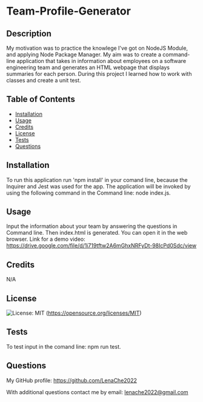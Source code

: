 # Team-Profile-Generator  

## Description

My motivation was to practice the knowlege I've got on NodeJS Module, and applying Node Package Manager.
My aim was to create a command-line application that takes in information about employees on a software engineering team and generates an HTML webpage that displays summaries for each person.
During this project I learned how to work with classes and create a unit test.

## Table of Contents

- [Installation](#installation)
- [Usage](#usage)
- [Credits](#credits)
- [License](#license)
- [Tests](#tests)
- [Questions](#questions)

## Installation

To run this application run 'npm install' in your comand line, because the Inquirer and Jest was used for the app.
The application will be invoked by using the following command in the Command line: node index.js.

## Usage

Input the information about your team by answering the questions in Command line. Then index.html is generated. You can open it in the web browser.
Link for a demo video: https://drive.google.com/file/d/1i719tftw2A6mGhxNRFyDt-98IcPd0Sdc/view

## Credits

N/A


## License
  
  ![License: MIT](https://img.shields.io/badge/License-MIT-yellow.svg)
  (https://opensource.org/licenses/MIT)

## Tests

To test input in the comand line: npm run test.

## Questions

My GitHub profile: https://github.com/LenaChe2022

With additional questions contact me by email:
lenache2022@gmail.com
